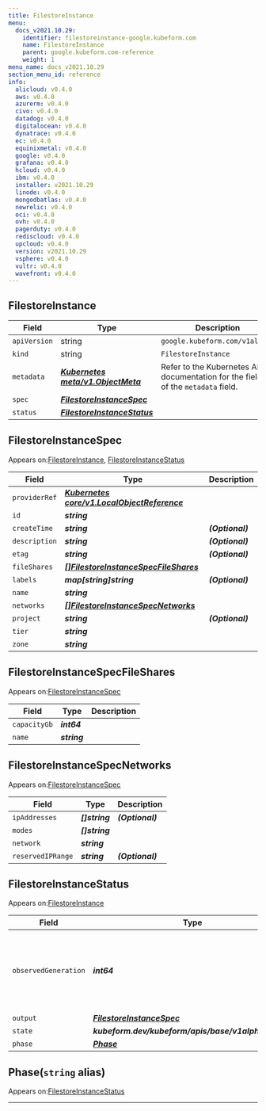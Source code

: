 ```yaml
---
title: FilestoreInstance
menu:
  docs_v2021.10.29:
    identifier: filestoreinstance-google.kubeform.com
    name: FilestoreInstance
    parent: google.kubeform.com-reference
    weight: 1
menu_name: docs_v2021.10.29
section_menu_id: reference
info:
  alicloud: v0.4.0
  aws: v0.4.0
  azurerm: v0.4.0
  civo: v0.4.0
  datadog: v0.4.0
  digitalocean: v0.4.0
  dynatrace: v0.4.0
  ec: v0.4.0
  equinixmetal: v0.4.0
  google: v0.4.0
  grafana: v0.4.0
  hcloud: v0.4.0
  ibm: v0.4.0
  installer: v2021.10.29
  linode: v0.4.0
  mongodbatlas: v0.4.0
  newrelic: v0.4.0
  oci: v0.4.0
  ovh: v0.4.0
  pagerduty: v0.4.0
  rediscloud: v0.4.0
  upcloud: v0.4.0
  version: v2021.10.29
  vsphere: v0.4.0
  vultr: v0.4.0
  wavefront: v0.4.0
---
```


## FilestoreInstance
| Field | Type | Description |
| ------ | ----- | ----------- |
| `apiVersion` | string | `google.kubeform.com/v1alpha1` |
|    `kind` | string | `FilestoreInstance` |
| `metadata` | ***[Kubernetes meta/v1.ObjectMeta](https://v1-18.docs.kubernetes.io/docs/reference/generated/kubernetes-api/v1.18/#objectmeta-v1-meta)***|Refer to the Kubernetes API documentation for the fields of the `metadata` field.|
| `spec` | ***[FilestoreInstanceSpec](#filestoreinstancespec)***||
| `status` | ***[FilestoreInstanceStatus](#filestoreinstancestatus)***||
## FilestoreInstanceSpec

Appears on:[FilestoreInstance](#filestoreinstance), [FilestoreInstanceStatus](#filestoreinstancestatus)

| Field | Type | Description |
| ------ | ----- | ----------- |
| `providerRef` | ***[Kubernetes core/v1.LocalObjectReference](https://v1-18.docs.kubernetes.io/docs/reference/generated/kubernetes-api/v1.18/#localobjectreference-v1-core)***||
| `id` | ***string***||
| `createTime` | ***string***| ***(Optional)*** |
| `description` | ***string***| ***(Optional)*** |
| `etag` | ***string***| ***(Optional)*** |
| `fileShares` | ***[[]FilestoreInstanceSpecFileShares](#filestoreinstancespecfileshares)***||
| `labels` | ***map[string]string***| ***(Optional)*** |
| `name` | ***string***||
| `networks` | ***[[]FilestoreInstanceSpecNetworks](#filestoreinstancespecnetworks)***||
| `project` | ***string***| ***(Optional)*** |
| `tier` | ***string***||
| `zone` | ***string***||
## FilestoreInstanceSpecFileShares

Appears on:[FilestoreInstanceSpec](#filestoreinstancespec)

| Field | Type | Description |
| ------ | ----- | ----------- |
| `capacityGb` | ***int64***||
| `name` | ***string***||
## FilestoreInstanceSpecNetworks

Appears on:[FilestoreInstanceSpec](#filestoreinstancespec)

| Field | Type | Description |
| ------ | ----- | ----------- |
| `ipAddresses` | ***[]string***| ***(Optional)*** |
| `modes` | ***[]string***||
| `network` | ***string***||
| `reservedIPRange` | ***string***| ***(Optional)*** |
## FilestoreInstanceStatus

Appears on:[FilestoreInstance](#filestoreinstance)

| Field | Type | Description |
| ------ | ----- | ----------- |
| `observedGeneration` | ***int64***| ***(Optional)*** Resource generation, which is updated on mutation by the API Server.|
| `output` | ***[FilestoreInstanceSpec](#filestoreinstancespec)***| ***(Optional)*** |
| `state` | ***kubeform.dev/kubeform/apis/base/v1alpha1.State***| ***(Optional)*** |
| `phase` | ***[Phase](#phase)***| ***(Optional)*** |
## Phase(`string` alias)

Appears on:[FilestoreInstanceStatus](#filestoreinstancestatus)

---
